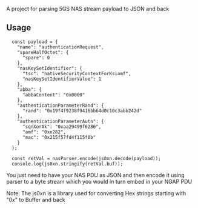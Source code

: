 A project for parsing 5GS NAS stream payload to JSON and back

## Usage

```
  const payload = {
    "name": "authenticationRequest",
    "spareHalfOctet": {
      "spare": 0
    },
    "nasKeySetIdentifier": {
      "tsc": "nativeSecurityContextForKsiamf",
      "nasKeySetIdentifierValue": 1
    },
    "abba": {
      "abbaContent": "0x0000"
    },
    "authenticationParameterRand": {
      "rand": "0x19f4f9238f9416bb64d0c10c3abb242d"
    },
    "authenticationParameterAutn": {
      "sqnXorAk": "0xaa29499f6286",
      "amf": "0xe282",
      "mac": "0x215f57fd4f115f0b"
    }
  };

  const retVal = nasParser.encode(js0xn.decode(payload));
  console.log(js0xn.stringify(retVal.buf));
```
You just need to have your NAS PDU as JSON and then encode it using parser to a byte stream
which you would in turn embed in your NGAP PDU

Note: The js0xn is a library used for converting Hex strings starting with "0x" to Buffer and back
